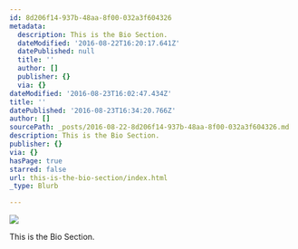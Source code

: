 ```yaml
---
id: 8d206f14-937b-48aa-8f00-032a3f604326
metadata:
  description: This is the Bio Section.
  dateModified: '2016-08-22T16:20:17.641Z'
  datePublished: null
  title: ''
  author: []
  publisher: {}
  via: {}
dateModified: '2016-08-23T16:02:47.434Z'
title: ''
datePublished: '2016-08-23T16:34:20.766Z'
author: []
sourcePath: _posts/2016-08-22-8d206f14-937b-48aa-8f00-032a3f604326.md
description: This is the Bio Section.
publisher: {}
via: {}
hasPage: true
starred: false
url: this-is-the-bio-section/index.html
_type: Blurb

---
```

![](https://the-grid-user-content.s3-us-west-2.amazonaws.com/a7d0d506-8fdd-4328-9ddd-4752ffb95d52.jpg)

This is the Bio Section.